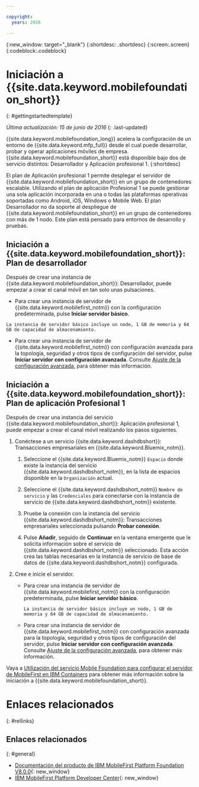 ```yaml
---

copyright:
  years: 2016

---
```


{:new_window: target="_blank"}
{:shortdesc: .shortdesc}
{:screen:.screen}
{:codeblock:.codeblock}

# Iniciación a {{site.data.keyword.mobilefoundation_short}}
{: #gettingstartedtemplate}

*Última actualización: 15 de junio de 2016*
{: .last-updated}

{{site.data.keyword.mobilefoundation_long}} acelera la configuración de un entorno de
{{site.data.keyword.mfp_full}} desde el cual puede desarrollar, probar y operar aplicaciones móviles de empresa. {{site.data.keyword.mobilefoundation_short}} está disponible bajo dos de servicio distintos: Desarrollador y Aplicación profesional 1.
{:shortdesc}

El plan de Aplicación profesional 1 permite desplegar el servidor
de {{site.data.keyword.mobilefoundation_short}} en un grupo de contenedores escalable.
Utilizando el plan de aplicación Profesional 1 se puede gestionar una sola aplicación incorporada en una o todas las plataformas operativas soportadas como Android, iOS, Windows o Mobile Web. El plan Desarrollador no da soporte al despliegue de {{site.data.keyword.mobilefoundation_short}} en un grupo de contenedores con más de 1 nodo. Este plan está pensado para entornos de desarrollo y pruebas.

## Iniciación a {{site.data.keyword.mobilefoundation_short}}: Plan de desarrollador

Después de crear una instancia de {{site.data.keyword.mobilefoundation_short}}: Desarrollador, puede empezar a crear el canal móvil en tan solo unas pulsaciones. 

*	Para crear una instancia de servidor de {{site.data.keyword.mobilefirst_notm}} con la configuración predeterminada, pulse
**Iniciar servidor básico**.

  `La instancia de servidor básico incluye un nodo, 1 GB de memoria y 64 GB de capacidad de almacenamiento. `

* Para crear una instancia de servidor de {{site.data.keyword.mobilefirst_notm}} con configuración avanzada para la topología, seguridad y otros tipos de configuración del servidor, pulse
**Iniciar servidor con configuración avanzada**. Consulte [Ajuste de la configuración avanzada](c_using_mfs_p1.html#using_mfs_advanced_p1), para obtener más información.

## Iniciación a {{site.data.keyword.mobilefoundation_short}}: Plan de aplicación Profesional 1

Después de crear una instancia del servicio {{site.data.keyword.mobilefoundation_short}}: Aplicación profesional 1, puede empezar a crear el canal móvil realizando los pasos siguientes.

1.  Conéctese a un servicio {{site.data.keyword.dashdbshort}}: Transacciones empresariales en
{{site.data.keyword.Bluemix_notm}}.

    1.  Seleccione el {{site.data.keyword.Bluemix_notm}} `Espacio` donde existe la instancia del servicio {{site.data.keyword.dashdbshort_notm}}, en la lista de espacios disponible en la `Organización` actual.

    2.  Seleccione el {{site.data.keyword.dashdbshort_notm}} `Nombre de servicio` y las `Credenciales` para conectarse con la instancia de servicio de {{site.data.keyword.dashdbshort_notm}} existente.

    3.  Pruebe la conexión con la instancia del servicio {{site.data.keyword.dashdbshort_notm}}: Transacciones empresariales seleccionada pulsando **Probar conexión**. 

    4.  Pulse **Añadir**, seguido de **Continuar** en la ventana emergente que le solicita información sobre el servicio de {{site.data.keyword.dashdbshort_notm}} seleccionado. Esta acción crea las tablas necesarias en la instancia de servicio de base de datos de {{site.data.keyword.dashdbshort_notm}} configurada.

2.  Cree e inicie el servidor.

    * Para crear una instancia de servidor de {{site.data.keyword.mobilefirst_notm}} con la configuración predeterminada, pulse
**Iniciar servidor básico**.

      `La instancia de servidor básico incluye un nodo, 1 GB de memoria y 64 GB de capacidad de almacenamiento. `

    * Para crear una instancia de servidor de {{site.data.keyword.mobilefirst_notm}} con configuración avanzada para la topología, seguridad y otros tipos de configuración del servidor, pulse
**Iniciar servidor con configuración avanzada**. Consulte [Ajuste de la configuración avanzada](c_using_mfs_p2.html#using_mfs_advanced_p2), para obtener más información.

Vaya a [Utilización del servicio Mobile Foundation para configurar el servidor de MobileFirst en IBM Containers](https://mobilefirstplatform.ibmcloud.com/tutorials/en/foundation/8.0/ibm-containers/using-mobile-foundation/) para obtener más información sobre la iniciación a
{{site.data.keyword.mobilefoundation_short}}.

# Enlaces relacionados
{: #rellinks}

## Enlaces relacionados
{: #general}

*	[Documentación del producto de IBM MobileFirst Platform Foundation V8.0.0](https://www.ibm.com/support/knowledgecenter/SSHS8R_8.0.0/wl_welcome.html){: new_window}
*	[IBM MobileFirst Platform Developer Center](https://mobilefirstplatform.ibmcloud.com){: new_window}

